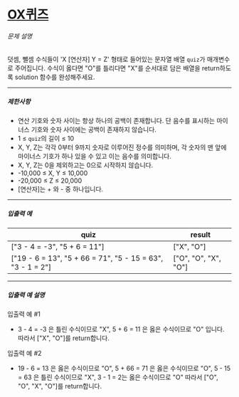 # [OX퀴즈](https://school.programmers.co.kr/learn/courses/30/lessons/120907)


###### 문제 설명


덧셈, 뺄셈 수식들이 'X \[연산자] Y \= Z' 형태로 들어있는 문자열 배열 `quiz`가 매개변수로 주어집니다. 수식이 옳다면 "O"를 틀리다면 "X"를 순서대로 담은 배열을 return하도록 solution 함수를 완성해주세요.




---


##### 제한사항


* 연산 기호와 숫자 사이는 항상 하나의 공백이 존재합니다. 단 음수를 표시하는 마이너스 기호와 숫자 사이에는 공백이 존재하지 않습니다.
* 1 ≤ `quiz`의 길이 ≤ 10
* X, Y, Z는 각각 0부터 9까지 숫자로 이루어진 정수를 의미하며, 각 숫자의 맨 앞에 마이너스 기호가 하나 있을 수 있고 이는 음수를 의미합니다.
* X, Y, Z는 0을 제외하고는 0으로 시작하지 않습니다.
* \-10,000 ≤ X, Y ≤ 10,000
* \-20,000 ≤ Z ≤ 20,000
* \[연산자]는 \+ 와 \- 중 하나입니다.




---


##### 입출력 예




| quiz | result |
| --- | --- |
| \["3 \- 4 \= \-3", "5 \+ 6 \= 11"] | \["X", "O"] |
| \["19 \- 6 \= 13", "5 \+ 66 \= 71", "5 \- 15 \= 63", "3 \- 1 \= 2"] | \["O", "O", "X", "O"] |




---


##### 입출력 예 설명


입출력 예 \#1


* 3 \- 4 \= \-3 은 틀린 수식이므로 "X", 5 \+ 6 \= 11 은 옳은 수식이므로 "O" 입니다. 따라서 \["X", "O"]를 return합니다.


입출력 예 \#2


* 19 \- 6 \= 13 은 옳은 수식이므로 "O", 5 \+ 66 \= 71 은 옳은 수식이므로 "O", 5 \- 15 \= 63 은 틀린 수식이므로 "X", 3 \- 1 \= 2는 옳은 수식이므로 "O" 따라서 \["O", "O", "X", "O"]를 return합니다.



